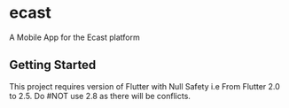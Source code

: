# ecast

A Mobile App for the Ecast platform 

## Getting Started

This project requires version of Flutter with Null Safety i.e From Flutter 2.0 to 2.5. Do #NOT use 2.8 as there will be conflicts.



